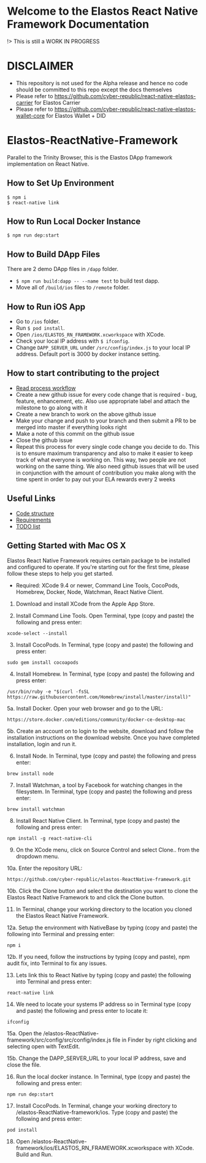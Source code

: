 # Welcome to the Elastos React Native Framework Documentation

!> This is still a WORK IN PROGRESS

# DISCLAIMER
* This repository is not used for the Alpha release and hence no code should be committed to this repo except the docs themselves
* Please refer to https://github.com/cyber-republic/react-native-elastos-carrier for Elastos Carrier
* Please refer to https://github.com/cyber-republic/react-native-elastos-wallet-core for Elastos Wallet + DID

# Elastos-ReactNative-Framework
Parallel to the Trinity Browser, this is the Elastos DApp framework implementation on React Native.

## How to Set Up Environment
```shell
$ npm i
$ react-native link
```

## How to Run Local Docker Instance
```shell
$ npm run dep:start
```

## How to Build DApp Files
There are 2 demo DApp files in `/dapp` folder.
* `$ npm run build:dapp -- --name test` to build test dapp.
* Move all of `/build/ios` files to `/remote` folder.

## How to Run iOS App
* Go to `/ios` folder.
* Run `$ pod install`.
* Open `/ios/ELASTOS_RN_FRAMEWORK.xcworkspace` with XCode.
* Check your local IP address with `$ ifconfig`.
* Change `DAPP_SERVER_URL` under `/src/config/index.js` to your local IP address. Default port is 3000 by docker instance setting.

## How to start contributing to the project
* [Read process workflow](doc/process_workflow.md)
* Create a new github issue for every code change that is required - bug, feature, enhancement, etc. Also use appropriate label and attach the milestone to go along with it
* Create a new branch to work on the above github issue
* Make your change and push to your branch and then submit a PR to be merged into master if everything looks right
* Make a note of this commit on the github issue 
* Close the github issue
* Repeat this process for every single code change you decide to do. This is to ensure maximum transparency and also to make it easier to keep track of what everyone is working on. This way, two people are not working on the same thing. We also need github issues that will be used in conjunction with the amount of contribution you make along with the time spent in order to pay out your ELA rewards every 2 weeks

## Useful Links
* [Code structure](./doc/structure.md)
* [Requirements](./doc/requirements.md)
* [TODO list](./doc/todo.md)




## Getting Started with Mac OS X

Elastos React Native Framework requires certain package to be installed and configured to operate. If you're starting out for the first time, please follow these steps to help you get started.

* Required: XCode 9.4 or newer, Command Line Tools, CocoPods, Homebrew, Docker, Node, Watchman, React Native Client.

1. Download and install XCode from the Apple App Store.

2. Install Command Line Tools. Open Terminal, type (copy and paste) the following and press enter:
```shell
xcode-select --install
```

3. Install CocoPods. In Terminal, type (copy and paste) the following and press enter:
```shell
sudo gem install cocoapods
```      

4. Install Homebrew. In Terminal, type (copy and paste) the following and press enter:
```shell
/usr/bin/ruby -e "$(curl -fsSL https://raw.githubusercontent.com/Homebrew/install/master/install)"
```

5a. Install Docker. Open your web browser and go to the URL:
```shell
https://store.docker.com/editions/community/docker-ce-desktop-mac
```

5b. Create an account on to login to the website, download and follow the installation instructions on the download website. Once you have completed installation, login and run it.

6. Install Node. In Terminal, type (copy and paste) the following and press enter:
```shell
brew install node
```

7. Install Watchman, a tool by Facebook for watching changes in the filesystem. In Terminal, type (copy and paste) the following and press enter:
```shell
brew install watchman
```

8. Install React Native Client. In Terminal, type (copy and paste) the following and press enter:
```shell
npm install -g react-native-cli
```

9. On the XCode menu, click on Source Control and select Clone.. from the dropdown menu.

10a. Enter the repository URL:
```shell
https://github.com/cyber-republic/elastos-ReactNative-framework.git
```

10b. Click the Clone button and select the destination you want to clone the Elastos React Native Framework to and click the Clone button.

11. In Terminal, change your working directory to the location you cloned the Elastos React Native Framework.

12a. Setup the environment with NativeBase by typing (copy and paste) the following into Terminal and pressing enter:
```shell
npm i
```

12b. If you need, follow the instructions by typing (copy and paste), npm audit fix, into Terminal to fix any issues.

13. Lets link this to React Native by typing (copy and paste) the following into Terminal and press enter:
```shell
react-native link
```

14. We need to locate your systems IP address so in Terminal type (copy and paste) the following and press enter to locate it:
```shell
ifconfig
```
15a. Open the /elastos-ReactNative-framework/src/config/src/config/index.js file in Finder by right clicking and selecting open with TextEdit.

15b. Change the DAPP_SERVER_URL to your local IP address, save and close the file.

16. Run the local docker instance. In Terminal, type (copy and paste) the following and press enter:
```shell
npm run dep:start
```

17. Install CocoPods. In Terminal, change your working directory to /elastos-ReactNative-framework/ios. Type (copy and paste) the following and press enter:
```shell
pod install
```

18. Open /elastos-ReactNative-framework/ios/ELASTOS_RN_FRAMEWORK.xcworkspace with XCode. Build and Run.
